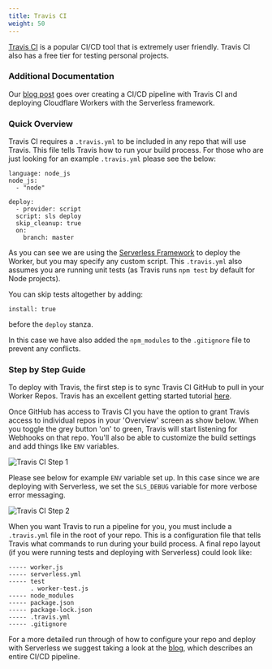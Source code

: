 ```yaml
---
title: Travis CI
weight: 50
---
```


[Travis CI](https://travis-ci.org) is a popular CI/CD tool that is extremely user friendly. Travis CI also has a free tier for testing personal projects.

### Additional Documentation

Our [blog post](https://blog.cloudflare.com/a-ci/) goes over creating a CI/CD pipeline with Travis CI and deploying Cloudflare Workers with the Serverless framework.

### Quick Overview

Travis CI requires a `.travis.yml` to be included in any repo that will use Travis. This file tells Travis how to run your build process. For those who are just looking for an example `.travis.yml` please see the below:

```hcl
language: node_js
node_js:
  - "node"

deploy:
  - provider: script
  script: sls deploy
  skip_cleanup: true
  on:
    branch: master
```

As you can see we are using the [Serverless Framework](serverless/) to deploy the Worker, but you may specify any custom script. This `.travis.yml` also assumes you are running unit tests (as Travis runs `npm test` by default for Node projects).

You can skip tests altogether by adding:

```hcl
install: true
```
before the `deploy` stanza.

In this case we have also added the `npm_modules` to the `.gitignore` file to prevent any conflicts.

### Step by Step Guide

To deploy with Travis, the first step is to sync Travis CI GitHub to pull in your Worker Repos. Travis has an excellent getting started tutorial [here](https://docs.travis-ci.com/user/tutorial/).

Once GitHub has access to Travis CI you have the option to grant Travis access to individual repos in your 'Overview' screen as show below. When you toggle the grey button 'on' to green, Travis will start listening for Webhooks on that repo. You'll also be able to customize the build settings and add things like `ENV` variables.

![Travis CI Step 1](/archive/static/step_1_travis.png)

Please see below for example `ENV` variable set up. In this case since we are deploying with Serverless, we set the `SLS_DEBUG` variable for more verbose error messaging.

![Travis CI Step 2](/archive/static/step_2_travis.png)

When you want Travis to run a pipeline for you, you must include a `.travis.yml` file in the root of your repo. This is a configuration file that tells Travis what commands to run during your build process. A final repo layout (if you were running tests and deploying with Serverless) could look like:

```hcl
----- worker.js
----- serverless.yml
----- test
      . worker-test.js
----- node_modules
----- package.json
----- package-lock.json
----- .travis.yml
----- .gitignore
```

For a more detailed run through of how to configure your repo and deploy with Serverless we suggest taking a look at the [blog](https://blog.cloudflare.com/a-ci/), which describes an entire CI/CD pipeline.